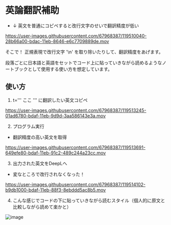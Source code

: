 # 英論翻訳補助

- ↓ 英文を普通にコピペすると改行文字のせいで翻訳精度が低い

https://user-images.githubusercontent.com/67968387/119510040-28b66a00-bdac-11eb-8646-e6c7709889de.mov


そこで！
正規表現で改行文字 '\n' を取り除いたりして、翻訳精度をあげます。

段落ごとに日本語と英語をセットでコード上に貼っていきながら読めるようなノートブックとして使用する使い方を想定しています。


## 使い方

1. t=''' ここ ''' に翻訳したい英文コピペ

https://user-images.githubusercontent.com/67968387/119513245-01ad6780-bdaf-11eb-9d9d-3aa586143e3a.mov



2. プログラム実行
 - 翻訳精度の高い英文を取得

https://user-images.githubusercontent.com/67968387/119513691-649efe80-bdaf-11eb-91c2-489c244a23cc.mov



3. 出力された英文をDeepLへ
 - 変なところで改行されなくなった！

https://user-images.githubusercontent.com/67968387/119514102-b9db1000-bdaf-11eb-88f3-8ebddd5ac8b5.mov

4. こんな感じでコードの下に貼っていきながら読むスタイル（個人的に原文と比較しながら読めて楽かと）

![image](https://user-images.githubusercontent.com/67968387/119515401-c57b0680-bdb0-11eb-8800-c1d80408fb4f.png)

